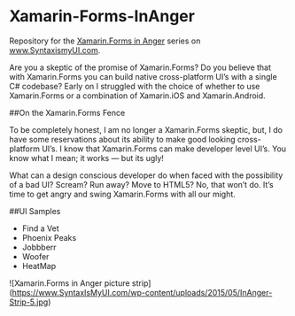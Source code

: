# Xamarin-Forms-InAnger
Repository for the [Xamarin.Forms in Anger](https://www.syntaxismyui.com/category/xamarin-forms/inanger-xamarin-forms/) series on www.SyntaxismyUI.com.




Are you a skeptic of the promise of Xamarin.Forms? Do you believe that with Xamarin.Forms you can build native cross-platform UI’s with a single C# codebase? Early on I struggled with the choice of whether to use Xamarin.Forms or a combination of Xamarin.iOS and Xamarin.Android.

##On the Xamarin.Forms Fence

To be completely honest, I am no longer a Xamarin.Forms skeptic, but, I do have some reservations about its ability to make good looking cross-platform UI’s. I know that Xamarin.Forms can make developer level UI’s. You know what I mean; it works — but its ugly!

What can a design conscious developer do when faced with the possibility of a bad UI? Scream? Run away? Move to HTML5? No, that won’t do. It’s time to get angry and swing Xamarin.Forms with all our might.


##UI Samples

* Find a Vet
* Phoenix Peaks
* Jobbberr
* Woofer
* HeatMap

![Xamarin.Forms in Anger picture strip] (https://www.SyntaxIsMyUI.com/wp-content/uploads/2015/05/InAnger-Strip-5.jpg)
